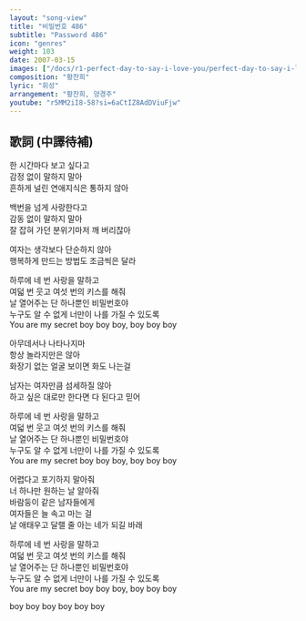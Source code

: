 ```yaml
---
layout: "song-view"
title: "비밀번호 486"
subtitle: "Password 486"
icon: "genres"
weight: 103
date: 2007-03-15
images: ["/docs/r1-perfect-day-to-say-i-love-you/perfect-day-to-say-i-love-you.jpg"]
composition: "황찬희"
lyric: "휘성"
arrangement: "황찬희, 양경주"
youtube: "r5MM2iI8-58?si=6aCtIZ8AdDViuFjw"
---
```


## 歌詞 (中譯待補)

한 시간마다 보고 싶다고  
감정 없이 말하지 말아  
흔하게 널린 연애지식은 통하지 않아  

백번을 넘게 사랑한다고  
감동 없이 말하지 말아  
잘 잡혀 가던 분위기마저 깨 버리잖아  

여자는 생각보다 단순하지 않아  
행복하게 만드는 방법도 조금씩은 달라  

하루에 네 번 사랑을 말하고  
여덟 번 웃고 여섯 번의 키스를 해줘  
날 열어주는 단 하나뿐인 비밀번호야  
누구도 알 수 없게 너만이 나를 가질 수 있도록  
You are my secret boy boy boy, boy boy boy  

아무데서나 나타나지마  
항상 놀라지만은 않아  
화장기 없는 얼굴 보이면 화도 나는걸  

남자는 여자만큼 섬세하질 않아  
하고 싶은 대로만 한다면 다 된다고 믿어  

하루에 네 번 사랑을 말하고  
여덟 번 웃고 여섯 번의 키스를 해줘  
날 열어주는 단 하나뿐인 비밀번호야  
누구도 알 수 없게 너만이 나를 가질 수 있도록  
You are my secret boy boy boy, boy boy boy  

어렵다고 포기하지 말아줘  
너 하나만 원하는 날 알아줘  
바람둥이 같은 남자들에게  
여자들은 늘 속고 마는 걸  
날 애태우고 달랠 줄 아는 네가 되길 바래  

하루에 네 번 사랑을 말하고  
여덟 번 웃고 여섯 번의 키스를 해줘  
날 열어주는 단 하나뿐인 비밀번호야  
누구도 알 수 없게 너만이 나를 가질 수 있도록  
You are my secret boy boy boy, boy boy boy  

boy boy boy boy boy boy  
